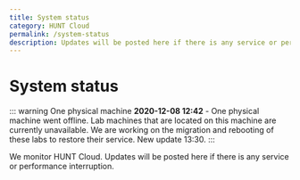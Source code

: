 ```yaml
---
title: System status
category: HUNT Cloud
permalink: /system-status
description: Updates will be posted here if there is any service or performance interruption.
---
```


# System status

::: warning One physical machine
**2020-12-08 12:42** - One physical machine went offline. Lab machines that are located on this machine are currently unavailable. We are working on the migration and rebooting of these labs to restore their service. New update 13:30.
:::


<!--

::: tip All systems
Operational.
:::


# Colors

- Green = operational.
- Yellow = reduced performance.
- Red = some or all services are inaccessible.


# Example statement

Reduced performance reported. We are investigating. Next update expected 14:30.


# Statement construction

1. State what's reported, such as
   - Reduced performance reported.
   - Inaccessible labs reported.
   - Connection difficulties reported.

2. State what we are doing, such as
   - We are investigating.
   - We will start to investigate first thing in the morning.

3. State next expected info update, such as
   - Next update expected (e.g. 30 min after statement)

# Color examples

::: tip All systems
Operational
:::

::: warning All systems
**2020-00-00 22:46** - Reduced performance reported. We are investigating. Next update expected 23:30.
:::

::: danger Lab access
**2020-00-00 22:46** - Some labs are inaccsessible. We are investigating. Next update expected 23:30.
:::

::: danger All systems
Shut off.
:::

-->

We monitor HUNT Cloud. Updates will be posted here if there is any service or performance interruption.

